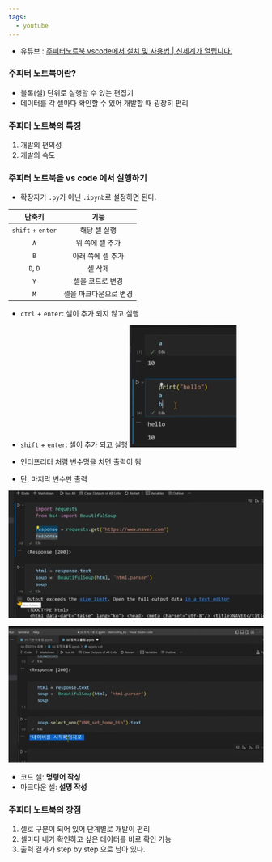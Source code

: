 ```yaml
---
tags:
  - youtube
---
```

- 유튜브 : [주피터노트북 vscode에서 설치 및 사용법 | 신세계가 열립니다.](https://youtu.be/1tKPqQmXM98)

### 주피터 노트북이란?

- 블록(셀) 단위로 실행할 수 있는 편집기
- 데이터를 각 셀마다 확인할 수 있어 개발할 때 굉장히 편리



### 주피터 노트북의 특징

1. 개발의 편의성
2. 개발의 속도



### 주피터 노트북을 vs code 에서 실행하기

- 확장자가 `.py`가 아닌 `.ipynb`로 설정하면 된다.



| 단축키            | 기능                   |
| :-----------------: | :----------------------: |
| `shift` + `enter` | 해당 셀 실행           |
| `A`               | 위 쪽에 셀 추가        |
| `B`               | 아래 쪽에 셀 추가      |
| `D`, `D`          | 셀 삭제                |
| `Y`               | 셀을 코드로 변경       |
| `M`               | 셀을 마크다운으로 변경 |



- `ctrl` + `enter`: 셀이 추가 되지 않고 실행
- `shift` + `enter`: 셀이 추가 되고 실행
![](assets/주피터노트북%20in%20vscode.png)


- 인터프리터 처럼 변수명을 치면 출력이 됨

- 단, 마지막 변수만 출력

![](assets/주피터노트북%20in%20vscode-1.png)



![](assets/주피터노트북%20in%20vscode-2.png)


- 코드 셀: **명령어 작성**
- 마크다운 셀: **설명 작성**

### 주피터 노트북의 장점

1. 셀로 구분이 되어 있어 단계별로 개발이 편리
2. 셀마다 내가 확인하고 싶은 데이터를 바로 확인 가능
3. 출력 결과가 step by step 으로 남아 있다.